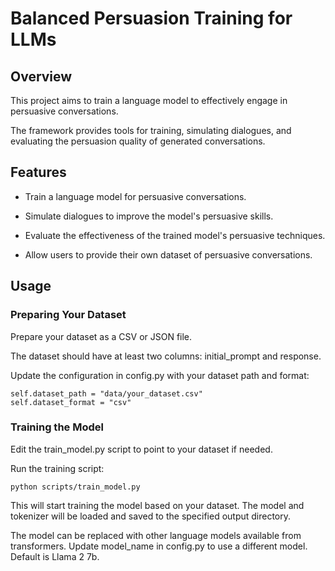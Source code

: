 # Balanced Persuasion Training for LLMs

## Overview

This project aims to train a language model to effectively engage in persuasive conversations. 

The framework provides tools for training, simulating dialogues, and evaluating the persuasion quality of generated conversations.

## Features

* Train a language model for persuasive conversations.

* Simulate dialogues to improve the model's persuasive skills.

* Evaluate the effectiveness of the trained model's persuasive techniques.

* Allow users to provide their own dataset of persuasive conversations.

## Usage

### Preparing Your Dataset

Prepare your dataset as a CSV or JSON file.

The dataset should have at least two columns: initial_prompt and response.

Update the configuration in config.py with your dataset path and format:

```
self.dataset_path = "data/your_dataset.csv"
self.dataset_format = "csv" 
```
### Training the Model

Edit the train_model.py script to point to your dataset if needed.

Run the training script:
```
python scripts/train_model.py
```
This will start training the model based on your dataset. The model and tokenizer will be loaded and saved to the specified output directory.

The model can be replaced with other language models available from transformers. Update model_name in config.py to use a different model. Default is Llama 2 7b.
